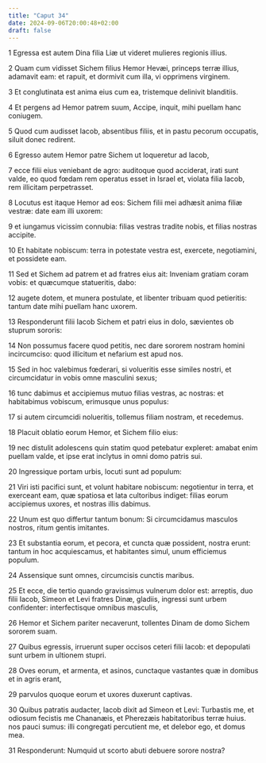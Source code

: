 ```yaml
---
title: "Caput 34"
date: 2024-09-06T20:00:48+02:00
draft: false
---
```



1 Egressa est autem Dina filia Liæ ut videret mulieres regionis illius.

2 Quam cum vidisset Sichem filius Hemor Hevæi, princeps terræ illius, adamavit eam: et rapuit, et dormivit cum illa, vi opprimens virginem.

3 Et conglutinata est anima eius cum ea, tristemque delinivit blanditiis.

4 Et pergens ad Hemor patrem suum, Accipe, inquit, mihi puellam hanc coniugem.

5 Quod cum audisset Iacob, absentibus filiis, et in pastu pecorum occupatis, siluit donec redirent.

6 Egresso autem Hemor patre Sichem ut loqueretur ad Iacob,

7 ecce filii eius veniebant de agro: auditoque quod acciderat, irati sunt valde, eo quod fœdam rem operatus esset in Israel et, violata filia Iacob, rem illicitam perpetrasset.

8 Locutus est itaque Hemor ad eos: Sichem filii mei adhæsit anima filiæ vestræ: date eam illi uxorem:

9 et iungamus vicissim connubia: filias vestras tradite nobis, et filias nostras accipite.

10 Et habitate nobiscum: terra in potestate vestra est, exercete, negotiamini, et possidete eam.

11 Sed et Sichem ad patrem et ad fratres eius ait: Inveniam gratiam coram vobis: et quæcumque statueritis, dabo:

12 augete dotem, et munera postulate, et libenter tribuam quod petieritis: tantum date mihi puellam hanc uxorem.

13 Responderunt filii Iacob Sichem et patri eius in dolo, sævientes ob stuprum sororis:

14 Non possumus facere quod petitis, nec dare sororem nostram homini incircumciso: quod illicitum et nefarium est apud nos.

15 Sed in hoc valebimus fœderari, si volueritis esse similes nostri, et circumcidatur in vobis omne masculini sexus;

16 tunc dabimus et accipiemus mutuo filias vestras, ac nostras: et habitabimus vobiscum, erimusque unus populus:

17 si autem circumcidi nolueritis, tollemus filiam nostram, et recedemus.

18 Placuit oblatio eorum Hemor, et Sichem filio eius:

19 nec distulit adolescens quin statim quod petebatur expleret: amabat enim puellam valde, et ipse erat inclytus in omni domo patris sui.

20 Ingressique portam urbis, locuti sunt ad populum:

21 Viri isti pacifici sunt, et volunt habitare nobiscum: negotientur in terra, et exerceant eam, quæ spatiosa et lata cultoribus indiget: filias eorum accipiemus uxores, et nostras illis dabimus.

22 Unum est quo differtur tantum bonum: Si circumcidamus masculos nostros, ritum gentis imitantes.

23 Et substantia eorum, et pecora, et cuncta quæ possident, nostra erunt: tantum in hoc acquiescamus, et habitantes simul, unum efficiemus populum.

24 Assensique sunt omnes, circumcisis cunctis maribus.

25 Et ecce, die tertio quando gravissimus vulnerum dolor est: arreptis, duo filii Iacob, Simeon et Levi fratres Dinæ, gladiis, ingressi sunt urbem confidenter: interfectisque omnibus masculis,

26 Hemor et Sichem pariter necaverunt, tollentes Dinam de domo Sichem sororem suam.

27 Quibus egressis, irruerunt super occisos ceteri filii Iacob: et depopulati sunt urbem in ultionem stupri.

28 Oves eorum, et armenta, et asinos, cunctaque vastantes quæ in domibus et in agris erant,

29 parvulos quoque eorum et uxores duxerunt captivas.

30 Quibus patratis audacter, Iacob dixit ad Simeon et Levi: Turbastis me, et odiosum fecistis me Chananæis, et Pherezæis habitatoribus terræ huius. nos pauci sumus: illi congregati percutient me, et delebor ego, et domus mea.

31 Responderunt: Numquid ut scorto abuti debuere sorore nostra?

